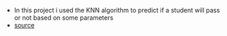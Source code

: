 - In this project i used the KNN algorithm to predict if a student will pass or not based on some parameters
- [source](https://archive.ics.uci.edu/ml/datasets/Student+Performance)
